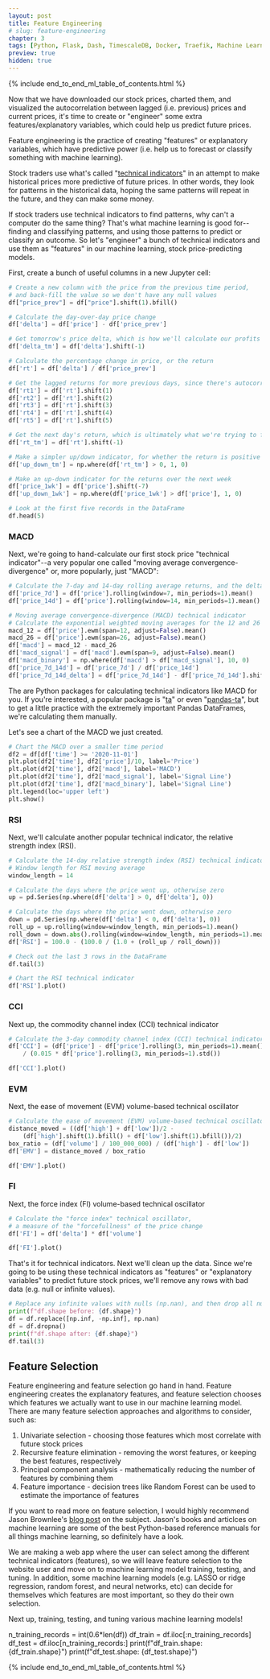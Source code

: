 ```yaml
---
layout: post
title: Feature Engineering
# slug: feature-engineering
chapter: 3
tags: [Python, Flask, Dash, TimescaleDB, Docker, Traefik, Machine Learning]
preview: true
hidden: true
---
```


{% include end_to_end_ml_table_of_contents.html %}


Now that we have downloaded our stock prices, charted them, and visualized the autocorrelation between lagged (i.e. previous) prices and current prices, it's time to create or "engineer" some extra features/explanatory variables, which could help us predict future prices. 

Feature engineering is the practice of creating "features" or explanatory variables, which have predictive power (i.e. help us to forecast or classify something with machine learning).

Stock traders use what's called "[technical indicators](https://en.wikipedia.org/wiki/Technical_analysis)" in an attempt to make historical prices more predictive of future prices. In other words, they look for patterns in the historical data, hoping the same patterns will repeat in the future, and they can make some money. 

If stock traders use technical indicators to find patterns, why can't a computer do the same thing? That's what machine learning is good for--finding and classifying patterns, and using those patterns to predict or classify an outcome. So let's "engineer" a bunch of technical indicators and use them as "features" in our machine learning, stock price-predicting models.

First, create a bunch of useful columns in a new Jupyter cell:

```python
# Create a new column with the price from the previous time period, 
# and back-fill the value so we don't have any null values
df["price_prev"] = df["price"].shift(1).bfill()

# Calculate the day-over-day price change
df['delta'] = df['price'] - df['price_prev']

# Get tomorrow's price delta, which is how we'll calculate our profits
df['delta_tm'] = df['delta'].shift(-1)

# Calculate the percentage change in price, or the return
df['rt'] = df['delta'] / df['price_prev']

# Get the lagged returns for more previous days, since there's autocorrelation
df['rt1'] = df['rt'].shift(1)
df['rt2'] = df['rt'].shift(2)
df['rt3'] = df['rt'].shift(3)
df['rt4'] = df['rt'].shift(4)
df['rt5'] = df['rt'].shift(5)

# Get the next day's return, which is ultimately what we're trying to forecast/predict
df['rt_tm'] = df['rt'].shift(-1)

# Make a simpler up/down indicator, for whether the return is positive or negative
df['up_down_tm'] = np.where(df['rt_tm'] > 0, 1, 0)

# Make an up-down indicator for the returns over the next week
df['price_1wk'] = df['price'].shift(-7)
df['up_down_1wk'] = np.where(df['price_1wk'] > df['price'], 1, 0)

# Look at the first five records in the DataFrame
df.head(5)
```

### MACD
Next, we're going to hand-calculate our first stock price "technical indicator"--a very popular one called "moving average convergence-divergence" or, more popularly, just "MACD":

```python
# Calculate the 7-day and 14-day rolling average returns, and the delta between them
df['price_7d'] = df['price'].rolling(window=7, min_periods=1).mean()
df['price_14d'] = df['price'].rolling(window=14, min_periods=1).mean()

# Moving average convergence-divergence (MACD) technical indicator
# Calculate the exponential weighted moving averages for the 12 and 26 day historical periods
macd_12 = df['price'].ewm(span=12, adjust=False).mean()
macd_26 = df['price'].ewm(span=26, adjust=False).mean()
df['macd'] = macd_12 - macd_26
df['macd_signal'] = df['macd'].ewm(span=9, adjust=False).mean()
df['macd_binary'] = np.where(df['macd'] > df['macd_signal'], 10, 0)
df['price_7d_14d'] = df['price_7d'] / df['price_14d']
df['price_7d_14d_delta'] = df['price_7d_14d'] - df['price_7d_14d'].shift(1)
```

The are Python packages for calculating technical indicators like MACD for you. If you're interested, a popular package is "[ta](https://pypi.org/project/ta/)" or even "[pandas-ta](https://pypi.org/project/pandas-ta/)", but to get a little practice with the extremely important Pandas DataFrames, we're calculating them manually.

Let's see a chart of the MACD we just created.

```python
# Chart the MACD over a smaller time period
df2 = df[df['time'] >= '2020-11-01']
plt.plot(df2['time'], df2['price']/10, label='Price')
plt.plot(df2['time'], df2['macd'], label='MACD')
plt.plot(df2['time'], df2['macd_signal'], label='Signal Line')
plt.plot(df2['time'], df2['macd_binary'], label='Signal Line')
plt.legend(loc='upper left')
plt.show()
```

### RSI
Next, we'll calculate another popular technical indicator, the relative strength index (RSI). 

```python
# Calculate the 14-day relative strength index (RSI) technical indicator
# Window length for RSI moving average
window_length = 14

# Calculate the days where the price went up, otherwise zero
up = pd.Series(np.where(df['delta'] > 0, df['delta'], 0))

# Calculate the days where the price went down, otherwise zero
down = pd.Series(np.where(df['delta'] < 0, df['delta'], 0))
roll_up = up.rolling(window=window_length, min_periods=1).mean()
roll_down = down.abs().rolling(window=window_length, min_periods=1).mean()
df['RSI'] = 100.0 - (100.0 / (1.0 + (roll_up / roll_down)))

# Check out the last 3 rows in the DataFrame
df.tail(3)

# Chart the RSI technical indicator
df['RSI'].plot()
```

### CCI
Next up, the commodity channel index (CCI) technical indicator

```python
# Calculate the 3-day commodity channel index (CCI) technical indicator
df['CCI'] = (df['price'] - df['price'].rolling(3, min_periods=1).mean()) \
    / (0.015 * df['price'].rolling(3, min_periods=1).std())

df['CCI'].plot()
```

### EVM
Next, the ease of movement (EVM) volume-based technical oscillator

```python
# Calculate the ease of movement (EVM) volume-based technical oscillator
distance_moved = ((df['high'] + df['low'])/2 -
    (df['high'].shift(1).bfill() + df['low'].shift(1).bfill())/2)
box_ratio = (df['volume'] / 100_000_000) / (df['high'] - df['low'])
df['EMV'] = distance_moved / box_ratio

df['EMV'].plot()
```

### FI
Next, the force index (FI) volume-based technical oscillator

```python
# Calculate the "force index" technical oscillator,
# a measure of the "forcefullness" of the price change
df['FI'] = df['delta'] * df['volume']

df['FI'].plot()
```

That's it for technical indicators. Next we'll clean up the data. Since we're going to be using these technical indicators as "features" or "explanatory variables" to predict future stock prices, we'll remove any rows with bad data (e.g. null or infinite values).

```python
# Replace any infinite values with nulls (np.nan), and then drop all null/NA values
print(f"df.shape before: {df.shape}")
df = df.replace([np.inf, -np.inf], np.nan)
df = df.dropna()
print(f"df.shape after: {df.shape}")
df.tail(3)
```

## Feature Selection

Feature engineering and feature selection go hand in hand. Feature engineering creates the explanatory features, and feature selection chooses which features we actually want to use in our machine learning model. There are many feature selection approaches and algorithms to consider, such as:

1. Univariate selection - choosing those features which most correlate with future stock prices
2. Recursive feature elimination - removing the worst features, or keeping the best features, respectively
3. Principal component analysis - mathematically reducing the number of features by combining them
4. Feature importance - decision trees like Random Forest can be used to estimate the importance of features

If you want to read more on feature selection, I would highly recommend Jason Brownlee's [blog post](https://machinelearningmastery.com/feature-selection-machine-learning-python/) on the subject. Jason's books and articlces on machine learning are some of the best Python-based reference manuals for all things machine learning, so definitely have a look.

We are making a web app where the user can select among the different technical indicators (features), so we will leave feature selection to the website user and move on to machine learning model training, testing, and tuning. In addition, some machine learning models (e.g. LASSO or ridge regression, random forest, and neural networks, etc) can decide for themselves which features are most important, so they do their own selection.

Next up, training, testing, and tuning various machine learning models!


n_training_records = int(0.6*len(df))
df_train = df.iloc[:n_training_records]
df_test = df.iloc[n_training_records:]
print(f"df_train.shape: {df_train.shape}")
print(f"df_test.shape: {df_test.shape}")


{% include end_to_end_ml_table_of_contents.html %}
